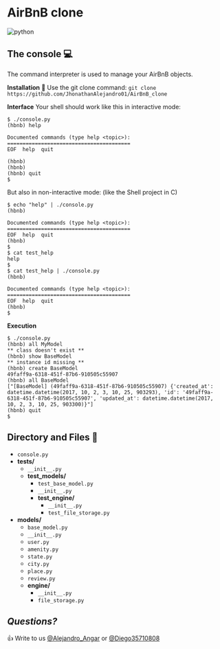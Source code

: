 ﻿# AirBnB clone
![python](https://miro.medium.com/max/2560/0*8aY8pX5CoNGImZU4.png)
## The console :computer:

The command interpreter is used to manage your AirBnB objects.

**Installation** :page_facing_up:
Use the git clone command:
`git clone https://github.com/JhonathanAlejandro01/AirBnB_clone`

**Interface**
Your shell should work like this in interactive mode:
```
$ ./console.py
(hbnb) help

Documented commands (type help <topic>):
========================================
EOF  help  quit

(hbnb) 
(hbnb) 
(hbnb) quit
$
```
But also in non-interactive mode: (like the Shell project in C)
```
$ echo "help" | ./console.py
(hbnb)

Documented commands (type help <topic>):
========================================
EOF  help  quit
(hbnb) 
$
$ cat test_help
help
$
$ cat test_help | ./console.py
(hbnb)

Documented commands (type help <topic>):
========================================
EOF  help  quit
(hbnb) 
$
```
**Execution**
```
$ ./console.py
(hbnb) all MyModel
** class doesn't exist **
(hbnb) show BaseModel
** instance id missing **
(hbnb) create BaseModel
49faff9a-6318-451f-87b6-910505c55907
(hbnb) all BaseModel
["[BaseModel] (49faff9a-6318-451f-87b6-910505c55907) {'created_at': datetime.datetime(2017, 10, 2, 3, 10, 25, 903293), 'id': '49faff9a-6318-451f-87b6-910505c55907', 'updated_at': datetime.datetime(2017, 10, 2, 3, 10, 25, 903300)}"]
(hbnb) quit 
$
```

## Directory and Files :file_folder:

 - `console.py`
 - **tests/**
	 - `__init__.py`
	 - **test_models/**
		 - `test_base_model.py`
		 - `__init__.py`
		 - **test_engine/**
			 - `__init__.py`
			 - `test_file_storage.py`
 - **models/**
	 - `base_model.py`
	 - `__init__.py`
	 - `user.py`
	 - `amenity.py`
	 - `state.py`
	 - `city.py`
	 - `place.py`
	 - `review.py`
	 - **engine/**
		 - `__init__.py`
		 - `file_storage.py`

## *Questions?*
:+1: Write to us [@Alejandro_Angar](https://twitter.com/Alejandro_Angar) or [@Diego35710808](https://twitter.com/Diego35710808)

